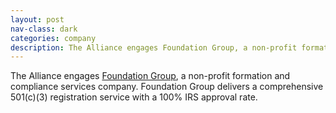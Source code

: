 ```yaml
---
layout: post
nav-class: dark
categories: company
description: The Alliance engages Foundation Group, a non-profit formation and compliance services company. Foundation Group delivers a comprehensive 501(c)(3) registration service with a 100% IRS approval rate.
---
```

The Alliance engages
<a href="https://www.501c3.org">Foundation Group</a>,
a non-profit formation and compliance services company. Foundation
Group delivers a comprehensive 501(c)(3) registration service with
a 100% IRS approval rate.
